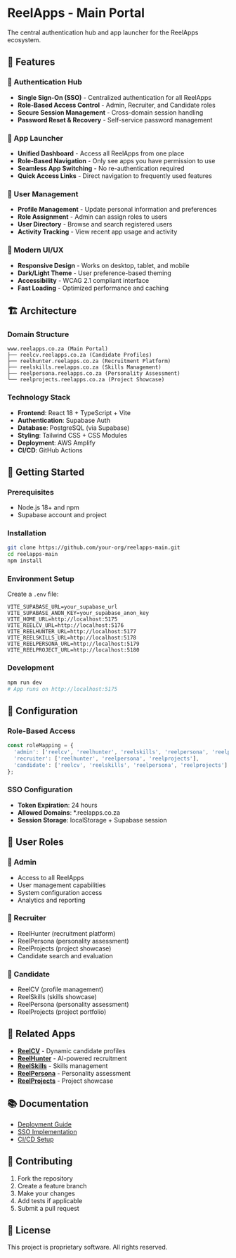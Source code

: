 # ReelApps - Main Portal

The central authentication hub and app launcher for the ReelApps ecosystem.

## 🌟 Features

### 🔐 Authentication Hub
- **Single Sign-On (SSO)** - Centralized authentication for all ReelApps
- **Role-Based Access Control** - Admin, Recruiter, and Candidate roles
- **Secure Session Management** - Cross-domain session handling
- **Password Reset & Recovery** - Self-service password management

### 🚀 App Launcher
- **Unified Dashboard** - Access all ReelApps from one place
- **Role-Based Navigation** - Only see apps you have permission to use
- **Seamless App Switching** - No re-authentication required
- **Quick Access Links** - Direct navigation to frequently used features

### 👥 User Management
- **Profile Management** - Update personal information and preferences
- **Role Assignment** - Admin can assign roles to users
- **User Directory** - Browse and search registered users
- **Activity Tracking** - View recent app usage and activity

### 🎨 Modern UI/UX
- **Responsive Design** - Works on desktop, tablet, and mobile
- **Dark/Light Theme** - User preference-based theming
- **Accessibility** - WCAG 2.1 compliant interface
- **Fast Loading** - Optimized performance and caching

## 🏗️ Architecture

### Domain Structure
```
www.reelapps.co.za (Main Portal)
├── reelcv.reelapps.co.za (Candidate Profiles)
├── reelhunter.reelapps.co.za (Recruitment Platform)
├── reelskills.reelapps.co.za (Skills Management)
├── reelpersona.reelapps.co.za (Personality Assessment)
└── reelprojects.reelapps.co.za (Project Showcase)
```

### Technology Stack
- **Frontend**: React 18 + TypeScript + Vite
- **Authentication**: Supabase Auth
- **Database**: PostgreSQL (via Supabase)
- **Styling**: Tailwind CSS + CSS Modules
- **Deployment**: AWS Amplify
- **CI/CD**: GitHub Actions

## 🚀 Getting Started

### Prerequisites
- Node.js 18+ and npm
- Supabase account and project

### Installation
```bash
git clone https://github.com/your-org/reelapps-main.git
cd reelapps-main
npm install
```

### Environment Setup
Create a `.env` file:
```env
VITE_SUPABASE_URL=your_supabase_url
VITE_SUPABASE_ANON_KEY=your_supabase_anon_key
VITE_HOME_URL=http://localhost:5175
VITE_REELCV_URL=http://localhost:5176
VITE_REELHUNTER_URL=http://localhost:5177
VITE_REELSKILLS_URL=http://localhost:5178
VITE_REELPERSONA_URL=http://localhost:5179
VITE_REELPROJECT_URL=http://localhost:5180
```

### Development
```bash
npm run dev
# App runs on http://localhost:5175
```

## 🔧 Configuration

### Role-Based Access
```typescript
const roleMapping = {
  'admin': ['reelcv', 'reelhunter', 'reelskills', 'reelpersona', 'reelprojects'],
  'recruiter': ['reelhunter', 'reelpersona', 'reelprojects'],
  'candidate': ['reelcv', 'reelskills', 'reelpersona', 'reelprojects']
};
```

### SSO Configuration
- **Token Expiration**: 24 hours
- **Allowed Domains**: *.reelapps.co.za
- **Session Storage**: localStorage + Supabase session

## 📱 User Roles

### 👑 Admin
- Access to all ReelApps
- User management capabilities
- System configuration access
- Analytics and reporting

### 🎯 Recruiter
- ReelHunter (recruitment platform)
- ReelPersona (personality assessment)
- ReelProjects (project showcase)
- Candidate search and evaluation

### 👤 Candidate
- ReelCV (profile management)
- ReelSkills (skills showcase)
- ReelPersona (personality assessment)
- ReelProjects (project portfolio)

## 🔗 Related Apps

- **[ReelCV](https://github.com/your-org/reelcv-reelapps)** - Dynamic candidate profiles
- **[ReelHunter](https://github.com/your-org/reelhunter-reelapps)** - AI-powered recruitment
- **[ReelSkills](https://github.com/your-org/reelskills-reelapps)** - Skills management
- **[ReelPersona](https://github.com/your-org/reelpersona-reelapps)** - Personality assessment
- **[ReelProjects](https://github.com/your-org/reelprojects-reelapps)** - Project showcase

## 📚 Documentation

- [Deployment Guide](./docs/DEPLOYMENT_GUIDE.md)
- [SSO Implementation](./docs/SUBDOMAIN_DEPLOYMENT_GUIDE.md)
- [CI/CD Setup](./CI_CD_AND_SUPABASE_FIXES.md)

## 🤝 Contributing

1. Fork the repository
2. Create a feature branch
3. Make your changes
4. Add tests if applicable
5. Submit a pull request

## 📄 License

This project is proprietary software. All rights reserved. 